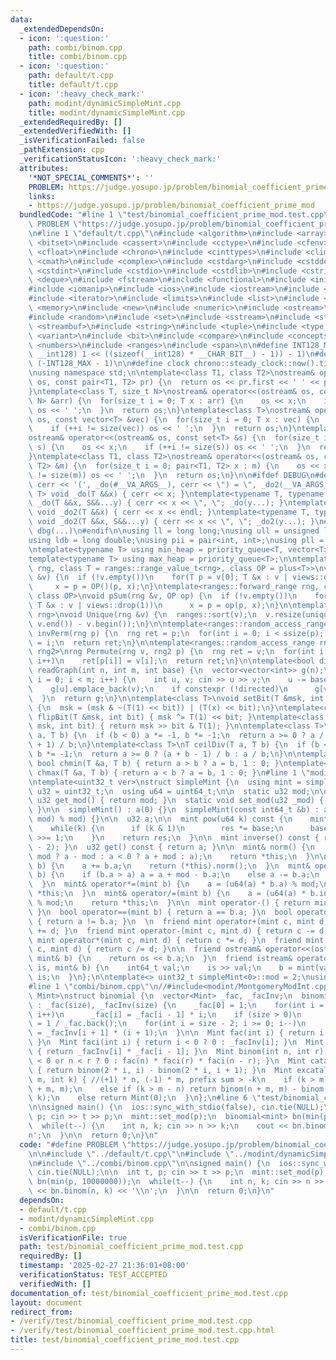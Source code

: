 ```yaml
---
data:
  _extendedDependsOn:
  - icon: ':question:'
    path: combi/binom.cpp
    title: combi/binom.cpp
  - icon: ':question:'
    path: default/t.cpp
    title: default/t.cpp
  - icon: ':heavy_check_mark:'
    path: modint/dynamicSimpleMint.cpp
    title: modint/dynamicSimpleMint.cpp
  _extendedRequiredBy: []
  _extendedVerifiedWith: []
  _isVerificationFailed: false
  _pathExtension: cpp
  _verificationStatusIcon: ':heavy_check_mark:'
  attributes:
    '*NOT_SPECIAL_COMMENTS*': ''
    PROBLEM: https://judge.yosupo.jp/problem/binomial_coefficient_prime_mod
    links:
    - https://judge.yosupo.jp/problem/binomial_coefficient_prime_mod
  bundledCode: "#line 1 \"test/binomial_coefficient_prime_mod.test.cpp\"\n#define\
    \ PROBLEM \"https://judge.yosupo.jp/problem/binomial_coefficient_prime_mod\"\n\
    \n#line 1 \"default/t.cpp\"\n#include <algorithm>\n#include <array>\n#include\
    \ <bitset>\n#include <cassert>\n#include <cctype>\n#include <cfenv>\n#include\
    \ <cfloat>\n#include <chrono>\n#include <cinttypes>\n#include <climits>\n#include\
    \ <cmath>\n#include <complex>\n#include <cstdarg>\n#include <cstddef>\n#include\
    \ <cstdint>\n#include <cstdio>\n#include <cstdlib>\n#include <cstring>\n#include\
    \ <deque>\n#include <fstream>\n#include <functional>\n#include <initializer_list>\n\
    #include <iomanip>\n#include <ios>\n#include <iostream>\n#include <istream>\n\
    #include <iterator>\n#include <limits>\n#include <list>\n#include <map>\n#include\
    \ <memory>\n#include <new>\n#include <numeric>\n#include <ostream>\n#include <queue>\n\
    #include <random>\n#include <set>\n#include <sstream>\n#include <stack>\n#include\
    \ <streambuf>\n#include <string>\n#include <tuple>\n#include <type_traits>\n#include\
    \ <variant>\n#include <bit>\n#include <compare>\n#include <concepts>\n#include\
    \ <numbers>\n#include <ranges>\n#include <span>\n\n#define INT128_MAX (__int128)(((unsigned\
    \ __int128) 1 << ((sizeof(__int128) * __CHAR_BIT__) - 1)) - 1)\n#define INT128_MIN\
    \ (-INT128_MAX - 1)\n\n#define clock chrono::steady_clock::now().time_since_epoch().count()\n\
    \nusing namespace std;\n\ntemplate<class T1, class T2>\nostream& operator<<(ostream&\
    \ os, const pair<T1, T2> pr) {\n  return os << pr.first << ' ' << pr.second;\n\
    }\ntemplate<class T, size_t N>\nostream& operator<<(ostream& os, const array<T,\
    \ N> &arr) {\n  for(size_t i = 0; T x : arr) {\n    os << x;\n    if (++i != N)\
    \ os << ' ';\n  }\n  return os;\n}\ntemplate<class T>\nostream& operator<<(ostream&\
    \ os, const vector<T> &vec) {\n  for(size_t i = 0; T x : vec) {\n    os << x;\n\
    \    if (++i != size(vec)) os << ' ';\n  }\n  return os;\n}\ntemplate<class T>\n\
    ostream& operator<<(ostream& os, const set<T> &s) {\n  for(size_t i = 0; T x :\
    \ s) {\n    os << x;\n    if (++i != size(s)) os << ' ';\n  }\n  return os;\n\
    }\ntemplate<class T1, class T2>\nostream& operator<<(ostream& os, const map<T1,\
    \ T2> &m) {\n  for(size_t i = 0; pair<T1, T2> x : m) {\n    os << x;\n    if (++i\
    \ != size(m)) os << ' ';\n  }\n  return os;\n}\n\n#ifdef DEBUG\n#define dbg(...)\
    \ cerr << '(', _do(#__VA_ARGS__), cerr << \") = \", _do2(__VA_ARGS__)\ntemplate<typename\
    \ T> void _do(T &&x) { cerr << x; }\ntemplate<typename T, typename ...S> void\
    \ _do(T &&x, S&&...y) { cerr << x << \", \"; _do(y...); }\ntemplate<typename T>\
    \ void _do2(T &&x) { cerr << x << endl; }\ntemplate<typename T, typename ...S>\
    \ void _do2(T &&x, S&&...y) { cerr << x << \", \"; _do2(y...); }\n#else\n#define\
    \ dbg(...)\n#endif\n\nusing ll = long long;\nusing ull = unsigned long long;\n\
    using ldb = long double;\nusing pii = pair<int, int>;\nusing pll = pair<ll, ll>;\n\
    \ntemplate<typename T> using min_heap = priority_queue<T, vector<T>, greater<T>>;\n\
    template<typename T> using max_heap = priority_queue<T>;\n\ntemplate<ranges::forward_range\
    \ rng, class T = ranges::range_value_t<rng>, class OP = plus<T>>\nvoid pSum(rng\
    \ &v) {\n  if (!v.empty())\n    for(T p = v[0]; T &x : v | views::drop(1))\n \
    \     x = p = OP()(p, x);\n}\ntemplate<ranges::forward_range rng, class T = ranges::range_value_t<rng>,\
    \ class OP>\nvoid pSum(rng &v, OP op) {\n  if (!v.empty())\n    for(T p = v[0];\
    \ T &x : v | views::drop(1))\n      x = p = op(p, x);\n}\n\ntemplate<ranges::forward_range\
    \ rng>\nvoid Unique(rng &v) {\n  ranges::sort(v);\n  v.resize(unique(v.begin(),\
    \ v.end()) - v.begin());\n}\n\ntemplate<ranges::random_access_range rng>\nrng\
    \ invPerm(rng p) {\n  rng ret = p;\n  for(int i = 0; i < ssize(p); i++)\n    ret[p[i]]\
    \ = i;\n  return ret;\n}\n\ntemplate<ranges::random_access_range rng, ranges::random_access_range\
    \ rng2>\nrng Permute(rng v, rng2 p) {\n  rng ret = v;\n  for(int i = 0; i < ssize(p);\
    \ i++)\n    ret[p[i]] = v[i];\n  return ret;\n}\n\ntemplate<bool directed>\nvector<vector<int>>\
    \ readGraph(int n, int m, int base) {\n  vector<vector<int>> g(n);\n  for(int\
    \ i = 0; i < m; i++) {\n    int u, v; cin >> u >> v;\n    u -= base, v -= base;\n\
    \    g[u].emplace_back(v);\n    if constexpr (!directed)\n      g[v].emplace_back(u);\n\
    \  }\n  return g;\n}\n\ntemplate<class T>\nvoid setBit(T &msk, int bit, bool x)\
    \ {\n  msk = (msk & ~(T(1) << bit)) | (T(x) << bit);\n}\ntemplate<class T> void\
    \ flipBit(T &msk, int bit) { msk ^= T(1) << bit; }\ntemplate<class T> bool getBit(T\
    \ msk, int bit) { return msk >> bit & T(1); }\n\ntemplate<class T>\nT floorDiv(T\
    \ a, T b) {\n  if (b < 0) a *= -1, b *= -1;\n  return a >= 0 ? a / b : (a - b\
    \ + 1) / b;\n}\ntemplate<class T>\nT ceilDiv(T a, T b) {\n  if (b < 0) a *= -1,\
    \ b *= -1;\n  return a >= 0 ? (a + b - 1) / b : a / b;\n}\n\ntemplate<class T>\
    \ bool chmin(T &a, T b) { return a > b ? a = b, 1 : 0; }\ntemplate<class T> bool\
    \ chmax(T &a, T b) { return a < b ? a = b, 1 : 0; }\n#line 1 \"modint/dynamicSimpleMint.cpp\"\
    \ntemplate<uint32_t ver>\nstruct simpleMint {\n  using mint = simpleMint;\n  using\
    \ u32 = uint32_t;\n  using u64 = uint64_t;\n\n  static u32 mod;\n\n  static constexpr\
    \ u32 get_mod() { return mod; }\n  static void set_mod(u32 _mod) { mod = _mod;\
    \ }\n\n  simpleMint() : a(0) {}\n  simpleMint(const int64_t &b) : a((b % mod +\
    \ mod) % mod) {}\n\n  u32 a;\n\n  mint pow(u64 k) const {\n    mint res(1), base(*this);\n\
    \    while(k) {\n      if (k & 1)\n        res *= base;\n      base *= base, k\
    \ >>= 1;\n    }\n    return res;\n  }\n\n  mint inverse() const { return (*this).pow(mod\
    \ - 2); }\n  u32 get() const { return a; }\n\n  mint& norm() {\n    a = (a >=\
    \ mod ? a - mod : a < 0 ? a + mod : a);\n    return *this;\n  }\n\n  mint& operator+=(mint\
    \ b) {\n    a += b.a;\n    return (*this).norm();\n  }\n  mint& operator-=(mint\
    \ b) {\n    if (b.a > a) a = a + mod - b.a;\n    else a -= b.a;\n    return (*this).norm();\n\
    \  }\n  mint& operator*=(mint b) {\n    a = (u64(a) * b.a) % mod;\n    return\
    \ *this;\n  }\n  mint& operator/=(mint b) {\n    a = (u64(a) * b.inverse().a)\
    \ % mod;\n    return *this;\n  }\n\n  mint operator-() { return mint() - mint(*this);\
    \ }\n  bool operator==(mint b) { return a == b.a; }\n  bool operator!=(mint b)\
    \ { return a != b.a; }\n  \n  friend mint operator+(mint c, mint d) { return c\
    \ += d; }\n  friend mint operator-(mint c, mint d) { return c -= d; }\n  friend\
    \ mint operator*(mint c, mint d) { return c *= d; }\n  friend mint operator/(mint\
    \ c, mint d) { return c /= d; }\n\n  friend ostream& operator<<(ostream& os, const\
    \ mint& b) {\n    return os << b.a;\n  }\n  friend istream& operator>>(istream&\
    \ is, mint& b) {\n    int64_t val;\n    is >> val;\n    b = mint(val);\n    return\
    \ is;\n  }\n};\n\ntemplate<> uint32_t simpleMint<0>::mod = 2;\nusing mint = simpleMint<0>;\n\
    #line 1 \"combi/binom.cpp\"\n//#include<modint/MontgomeryModInt.cpp>\n\ntemplate<class\
    \ Mint>\nstruct binomial {\n  vector<Mint> _fac, _facInv;\n  binomial(int size)\
    \ : _fac(size), _facInv(size) {\n    _fac[0] = 1;\n    for(int i = 1; i < size;\
    \ i++)\n      _fac[i] = _fac[i - 1] * i;\n    if (size > 0)\n      _facInv.back()\
    \ = 1 / _fac.back();\n    for(int i = size - 2; i >= 0; i--)\n      _facInv[i]\
    \ = _facInv[i + 1] * (i + 1);\n  }\n\n  Mint fac(int i) { return i < 0 ? 0 : _fac[i];\
    \ }\n  Mint faci(int i) { return i < 0 ? 0 : _facInv[i]; }\n  Mint inv(int i)\
    \ { return _facInv[i] * _fac[i - 1]; }\n  Mint binom(int n, int r) { return r\
    \ < 0 or n < r ? 0 : fac(n) * faci(r) * faci(n - r); }\n  Mint catalan(int i)\
    \ { return binom(2 * i, i) - binom(2 * i, i + 1); }\n  Mint excatalan(int n, int\
    \ m, int k) { //(+1) * n, (-1) * m, prefix sum > -k\n    if (k > m) return binom(n\
    \ + m, m);\n    else if (k > m - n) return binom(n + m, m) - binom(n + m, m -\
    \ k);\n    else return Mint(0);\n  }\n};\n#line 6 \"test/binomial_coefficient_prime_mod.test.cpp\"\
    \n\nsigned main() {\n  ios::sync_with_stdio(false), cin.tie(NULL);\n\n  int t,\
    \ p; cin >> t >> p;\n  mint::set_mod(p);\n  binomial<mint> bn(min(p, 10000000));\n\
    \  while(t--) {\n    int n, k; cin >> n >> k;\n    cout << bn.binom(n, k) << '\\\
    n';\n  }\n\n  return 0;\n}\n"
  code: "#define PROBLEM \"https://judge.yosupo.jp/problem/binomial_coefficient_prime_mod\"\
    \n\n#include \"../default/t.cpp\"\n#include \"../modint/dynamicSimpleMint.cpp\"\
    \n#include \"../combi/binom.cpp\"\n\nsigned main() {\n  ios::sync_with_stdio(false),\
    \ cin.tie(NULL);\n\n  int t, p; cin >> t >> p;\n  mint::set_mod(p);\n  binomial<mint>\
    \ bn(min(p, 10000000));\n  while(t--) {\n    int n, k; cin >> n >> k;\n    cout\
    \ << bn.binom(n, k) << '\\n';\n  }\n\n  return 0;\n}\n"
  dependsOn:
  - default/t.cpp
  - modint/dynamicSimpleMint.cpp
  - combi/binom.cpp
  isVerificationFile: true
  path: test/binomial_coefficient_prime_mod.test.cpp
  requiredBy: []
  timestamp: '2025-02-27 21:36:01+08:00'
  verificationStatus: TEST_ACCEPTED
  verifiedWith: []
documentation_of: test/binomial_coefficient_prime_mod.test.cpp
layout: document
redirect_from:
- /verify/test/binomial_coefficient_prime_mod.test.cpp
- /verify/test/binomial_coefficient_prime_mod.test.cpp.html
title: test/binomial_coefficient_prime_mod.test.cpp
---
```

